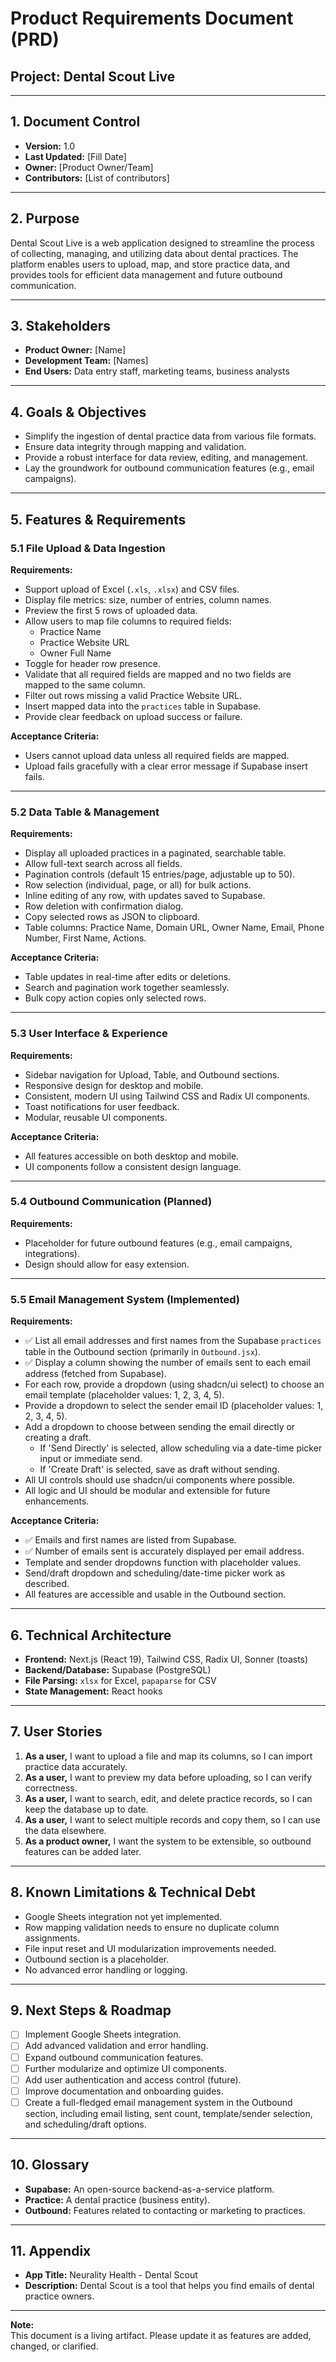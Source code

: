 # Product Requirements Document (PRD)
## Project: Dental Scout Live

---

## 1. Document Control

- **Version:** 1.0  
- **Last Updated:** [Fill Date]  
- **Owner:** [Product Owner/Team]  
- **Contributors:** [List of contributors]

---

## 2. Purpose

Dental Scout Live is a web application designed to streamline the process of collecting, managing, and utilizing data about dental practices. The platform enables users to upload, map, and store practice data, and provides tools for efficient data management and future outbound communication.

---

## 3. Stakeholders

- **Product Owner:** [Name]
- **Development Team:** [Names]
- **End Users:** Data entry staff, marketing teams, business analysts

---

## 4. Goals & Objectives

- Simplify the ingestion of dental practice data from various file formats.
- Ensure data integrity through mapping and validation.
- Provide a robust interface for data review, editing, and management.
- Lay the groundwork for outbound communication features (e.g., email campaigns).

---

## 5. Features & Requirements

### 5.1 File Upload & Data Ingestion

**Requirements:**
- Support upload of Excel (`.xls`, `.xlsx`) and CSV files.
- Display file metrics: size, number of entries, column names.
- Preview the first 5 rows of uploaded data.
- Allow users to map file columns to required fields:
  - Practice Name
  - Practice Website URL
  - Owner Full Name
- Toggle for header row presence.
- Validate that all required fields are mapped and no two fields are mapped to the same column.
- Filter out rows missing a valid Practice Website URL.
- Insert mapped data into the `practices` table in Supabase.
- Provide clear feedback on upload success or failure.

**Acceptance Criteria:**
- Users cannot upload data unless all required fields are mapped.
- Upload fails gracefully with a clear error message if Supabase insert fails.

---

### 5.2 Data Table & Management

**Requirements:**
- Display all uploaded practices in a paginated, searchable table.
- Allow full-text search across all fields.
- Pagination controls (default 15 entries/page, adjustable up to 50).
- Row selection (individual, page, or all) for bulk actions.
- Inline editing of any row, with updates saved to Supabase.
- Row deletion with confirmation dialog.
- Copy selected rows as JSON to clipboard.
- Table columns: Practice Name, Domain URL, Owner Name, Email, Phone Number, First Name, Actions.

**Acceptance Criteria:**
- Table updates in real-time after edits or deletions.
- Search and pagination work together seamlessly.
- Bulk copy action copies only selected rows.

---

### 5.3 User Interface & Experience

**Requirements:**
- Sidebar navigation for Upload, Table, and Outbound sections.
- Responsive design for desktop and mobile.
- Consistent, modern UI using Tailwind CSS and Radix UI components.
- Toast notifications for user feedback.
- Modular, reusable UI components.

**Acceptance Criteria:**
- All features accessible on both desktop and mobile.
- UI components follow a consistent design language.

---

### 5.4 Outbound Communication (Planned)

**Requirements:**
- Placeholder for future outbound features (e.g., email campaigns, integrations).
- Design should allow for easy extension.

---

### 5.5 Email Management System (Implemented)

**Requirements:**
- ✅ List all email addresses and first names from the Supabase `practices` table in the Outbound section (primarily in `Outbound.jsx`).
- ✅ Display a column showing the number of emails sent to each email address (fetched from Supabase).
- For each row, provide a dropdown (using shadcn/ui select) to choose an email template (placeholder values: 1, 2, 3, 4, 5).
- Provide a dropdown to select the sender email ID (placeholder values: 1, 2, 3, 4, 5).
- Add a dropdown to choose between sending the email directly or creating a draft.
  - If 'Send Directly' is selected, allow scheduling via a date-time picker input or immediate send.
  - If 'Create Draft' is selected, save as draft without sending.
- All UI controls should use shadcn/ui components where possible.
- All logic and UI should be modular and extensible for future enhancements.

**Acceptance Criteria:**
- ✅ Emails and first names are listed from Supabase.
- ✅ Number of emails sent is accurately displayed per email address.
- Template and sender dropdowns function with placeholder values.
- Send/draft dropdown and scheduling/date-time picker work as described.
- All features are accessible and usable in the Outbound section.

---

## 6. Technical Architecture

- **Frontend:** Next.js (React 19), Tailwind CSS, Radix UI, Sonner (toasts)
- **Backend/Database:** Supabase (PostgreSQL)
- **File Parsing:** `xlsx` for Excel, `papaparse` for CSV
- **State Management:** React hooks

---

## 7. User Stories

1. **As a user,** I want to upload a file and map its columns, so I can import practice data accurately.
2. **As a user,** I want to preview my data before uploading, so I can verify correctness.
3. **As a user,** I want to search, edit, and delete practice records, so I can keep the database up to date.
4. **As a user,** I want to select multiple records and copy them, so I can use the data elsewhere.
5. **As a product owner,** I want the system to be extensible, so outbound features can be added later.

---

## 8. Known Limitations & Technical Debt

- Google Sheets integration not yet implemented.
- Row mapping validation needs to ensure no duplicate column assignments.
- File input reset and UI modularization improvements needed.
- Outbound section is a placeholder.
- No advanced error handling or logging.

---

## 9. Next Steps & Roadmap

- [ ] Implement Google Sheets integration.
- [ ] Add advanced validation and error handling.
- [ ] Expand outbound communication features.
- [ ] Further modularize and optimize UI components.
- [ ] Add user authentication and access control (future).
- [ ] Improve documentation and onboarding guides.
- [ ] Create a full-fledged email management system in the Outbound section, including email listing, sent count, template/sender selection, and scheduling/draft options.

---

## 10. Glossary

- **Supabase:** An open-source backend-as-a-service platform.
- **Practice:** A dental practice (business entity).
- **Outbound:** Features related to contacting or marketing to practices.

---

## 11. Appendix

- **App Title:** Neurality Health - Dental Scout
- **Description:** Dental Scout is a tool that helps you find emails of dental practice owners.

---

**Note:**  
This document is a living artifact. Please update it as features are added, changed, or clarified.